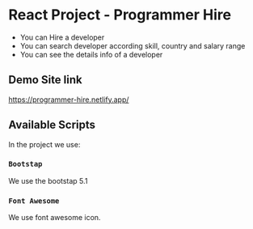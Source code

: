 # React Project - Programmer Hire

* You can Hire a developer
* You can search developer according skill, country and salary range
* You can see the details info of a developer

## Demo Site link
https://programmer-hire.netlify.app/

## Available Scripts

In the project we use:

### `Bootstap`
We use the bootstap 5.1

### `Font Awesome`
We use font awesome icon.

